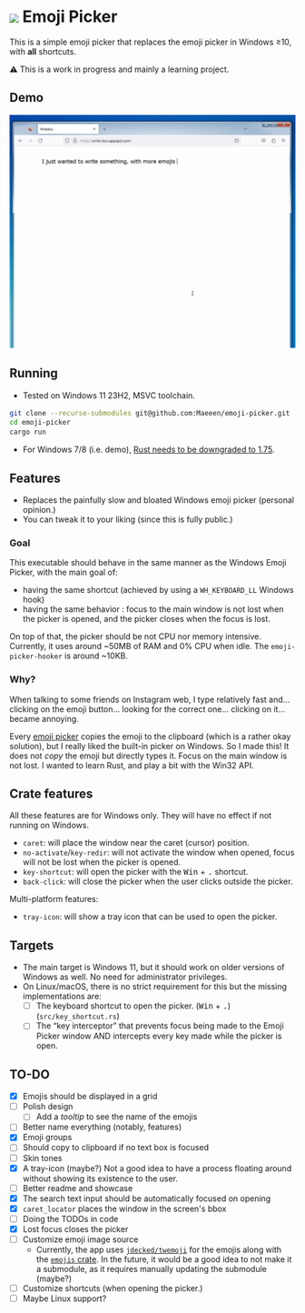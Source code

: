 # <image src="./assets/ico-48.png" style="vertical-align: middle"> Emoji Picker 

This is a simple emoji picker that replaces the emoji picker in Windows ≥10, with **all** shortcuts. 

:warning: This is a work in progress and mainly a learning project.

## Demo

<center>

![Demo](./demo.gif)

</center>

## Running

* Tested on Windows 11 23H2, MSVC toolchain.

```bash
git clone --recurse-submodules git@github.com:Maeeen/emoji-picker.git
cd emoji-picker
cargo run
```

* For Windows 7/8 (i.e. demo), [Rust needs to be downgraded to 1.75](https://github.com/rustdesk/rustdesk/discussions/7503).

## Features

* Replaces the painfully slow and bloated Windows emoji picker (personal opinion.)
* You can tweak it to your liking (since this is fully public.)

### Goal

This executable should behave in the same manner as the Windows Emoji Picker, with the main goal of:
- having the same shortcut (achieved by using a `WH_KEYBOARD_LL` Windows hook)
- having the same behavior : focus to the main window is not lost when the picker is opened, and the picker closes when the focus is lost.

On top of that, the picker should be not CPU nor memory intensive. Currently, it uses around ~50MB of RAM and 0% CPU when idle. The `emoji-picker-hooker` is around ~10KB.

### Why?

When talking to some friends on Instagram web, I type relatively fast and… clicking on the emoji button… looking for the correct one… clicking on it… became annoying.

Every [emoji picker](https://google.com/search?q=emoji+picker+windows+github) copies the emoji to the clipboard (which is a rather okay solution), but I really liked the built-in picker on Windows.
So I made this! It does not _copy_ the emoji but directly types it. Focus on the main window is not lost. I wanted to learn Rust, and play a bit with the Win32 API.

## Crate features

All these features are for Windows only. They will have no effect if not running on Windows.

* `caret`: will place the window near the caret (cursor) position.
* `no-activate`/`key-redir`: will not activate the window when opened, focus will not be lost when the picker is opened.
* `key-shortcut`: will open the picker with the <kbd>Win</kbd> + <kbd>.</kbd> shortcut.
* `back-click`: will close the picker when the user clicks outside the picker.

Multi-platform features:

* `tray-icon`: will show a tray icon that can be used to open the picker.

## Targets

* The main target is Windows 11, but it should work on older versions of Windows as well. No need for administrator privileges.
* On Linux/macOS, there is no strict requirement for this but the missing implementations are:
  * [ ] The keyboard shortcut to open the picker. (<kbd>Win</kbd> + <kbd>.</kbd>) (`src/key_shortcut.rs`)
  * [ ] The “key interceptor” that prevents focus being made to the Emoji Picker window AND intercepts every key made while the picker is open.

## TO-DO

* [x] Emojis should be displayed in a grid
* [ ] Polish design
  * [ ] Add a *tooltip* to see the name of the emojis
* [ ] Better name everything (notably, features)
* [x] Emoji groups
* [ ] Should copy to clipboard if no text box is focused
* [ ] Skin tones
* [x] A tray-icon (maybe?) Not a good idea to have a process floating around without showing its existence to the user.
* [ ] Better readme and showcase
* [x] The search text input should be automatically focused on opening
* [x] `caret_locator` places the window in the screen's bbox
* [ ] Doing the TODOs in code
* [x] Lost focus closes the picker
* [ ] Customize emoji image source
  + Currently, the app uses [`jdecked/twemoji`](https://github.com/jdecked/twemoji) for the emojis along with the [`emojis` crate](https://crates.io/crates/emojis). In the future,
    it would be a good idea to not make it a submodule, as it requires manually updating the submodule (maybe?)
* [ ] Customize shortcuts (when opening the picker.)
* [ ] Maybe Linux support?